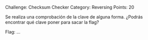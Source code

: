 Challenge: Checksum Checker
Category: Reversing
Points: 20

Se realiza una comprobación de la clave de alguna forma. ¿Podrás encontrar qué clave poner para sacar la flag?

Flag: ...

